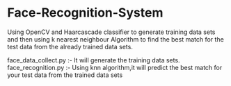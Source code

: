 # Face-Recognition-System
Using OpenCV and Haarcascade classifier to generate training data sets and then using k nearest neighbour Algorithm to find the best match for the test data from the already trained data sets.

face_data_collect.py :- It will generate the training data sets.
face_recognition.py :- Using knn algorithm,it will predict the best match for your test data from the trained data sets
